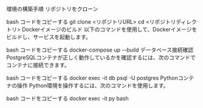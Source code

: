 環境の構築手順
リポジトリをクローン

bash
コードをコピーする
git clone <リポジトリURL>
cd <リポジトリディレクトリ>
Dockerイメージのビルド 以下のコマンドを使用して、Dockerイメージをビルドし、サービスを起動します。

bash
コードをコピーする
docker-compose up --build
データベース接続確認 PostgreSQLコンテナが正しく動作しているかを確認するには、次のコマンドでコンテナに接続できます。

bash
コードをコピーする
docker exec -it db psql -U postgres
Pythonコンテナの操作 Python環境を操作するには、次のコマンドを使用します。

bash
コードをコピーする
docker exec -it py bash
